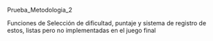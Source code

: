 Prueba_Metodologia_2

Funciones de Selección de dificultad, puntaje y sistema de registro de estos, listas pero no implementadas en el juego final
